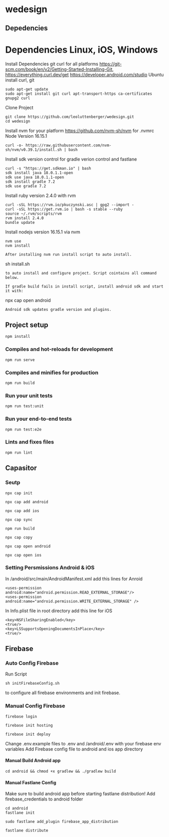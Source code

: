 # wedesign

## Depedencies

# Dependencies Linux, iOS, Windows

Install Dependencies git curl for all platforms https://git-scm.com/book/en/v2/Getting-Started-Installing-Git, https://everything.curl.dev/get
https://developer.android.com/studio
Ubuntu install curl, git

```
sudo apt-get update
sudo apt-get install git curl apt-transport-https ca-certificates gnupg2 curl
```

Clone Project

```
git clone https://github.com/leoluttenberger/wedesign.git
cd wedesign
```

Install nvm for your platform https://github.com/nvm-sh/nvm for .nvmrc Node Version 16.15.1

```
curl -o- https://raw.githubusercontent.com/nvm-sh/nvm/v0.39.1/install.sh | bash
```

Install sdk version control for gradle verion control and fastlane

```
curl -s "https://get.sdkman.io" | bash
sdk install java 18.0.1.1-open
sdk use java 18.0.1.1-open
sdk install gradle 7.2
sdk use gradle 7.2
```

Install ruby version 2.4.0 with rvm

```
curl -sSL https://rvm.io/pkuczynski.asc | gpg2 --import -
curl -sSL https://get.rvm.io | bash -s stable --ruby
source ~/.rvm/scripts/rvm
rvm install 2.4.0
bundle update

```

Install nodejs version 16.15.1 via nvm

```
nvm use
nvm install

After installing nvm run install script to auto install.
```

sh install.sh

```
to auto install and configure project. Script cointains all command below.

If gradle build fails in install script, install android sdk and start it with:
```

npx cap open android

```
Android sdk updates gradle version and plugins.

```

## Project setup

```
npm install
```

### Compiles and hot-reloads for development

```
npm run serve
```

### Compiles and minifies for production

```
npm run build
```

### Run your unit tests

```
npm run test:unit
```

### Run your end-to-end tests

```
npm run test:e2e
```

### Lints and fixes files

```
npm run lint
```

## Capasitor

### Seutp

```
npx cap init
```

```
npx cap add android
```

```
npx cap add ios
```

```
npx cap sync
```

```
npm run build
```

```
npx cap copy
```

```
npx cap open android
```

```
npx cap open ios
```

### Setting Persmissions Android & iOS

In /android/src/main/AndroidManifest.xml add this lines for Anroid

```
<uses-permission android:name="android.permission.READ_EXTERNAL_STORAGE"/>
<uses-permission android:name="android.permission.WRITE_EXTERNAL_STORAGE" />
```

In Info.plist file in root directory add this line for iOS

```
<key>NSFileSharingEnabled</key>
<true/>
<key>LSSupportsOpeningDocumentsInPlace</key>
<true/>
```

## Firebase

### Auto Config Firebase

Run Script

```
sh initFirebaseConfig.sh
```

to configure all firebase environments and init firebase.

### Manual Config Firebase

```
firebase login
```

```
firebase init hosting
```

```
firebase init deploy
```

Change .env.example files to .env and /android/.env with your firebase env variables
Add Firebase config file to android and ios app directory

#### Manual Build Android app

```
cd android && chmod +x gradlew && ./gradlew build
```

#### Manual Fastlane Config

Make sure to build android app before starting fastlane distribution!
Add firebase_credentials to android folder

```
cd android
fastlane init
```

```
sudo fastlane add_plugin firebase_app_distribution
```

```
fastlane distribute
```
